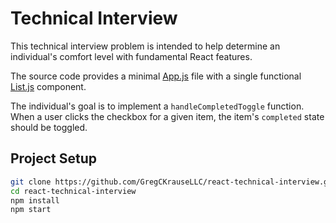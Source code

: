 # Technical Interview
This technical interview problem is intended to help determine an individual's comfort level with fundamental React features.

The source code provides a minimal [App.js](./src/App.js) file with a single functional [List.js](./src/List.js) component.

The individual's goal is to implement a `handleCompletedToggle` function. When a user clicks the checkbox for a given item, the item's `completed` state should be toggled.

## Project Setup

```sh
git clone https://github.com/GregCKrauseLLC/react-technical-interview.git
cd react-technical-interview
npm install
npm start
```

